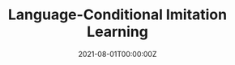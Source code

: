 ---
title: 'Language-Conditional Imitation Learning'

# Authors
# If you created a profile for a user (e.g. the default `admin` user), write the username (folder name) here
# and it will be replaced with their full name and linked to their profile.
authors:
  - admin
  - Bobak Baghi
  - David Meger

# Author notes (optional)
#author_notes:
#  - 'Equal contribution'
#  - 'Equal contribution'

date: '2021-08-01T00:00:00Z'
doi: ''

# Publication type.
# Legend: 0 = Uncategorized; 1 = Conference paper; 2 = Journal article;
# 3 = Preprint / Working Paper; 4 = Report; 5 = Book; 6 = Book section;
# 7 = Thesis; 8 = Patent
publication_types: ['1']

# Publication name and optional abbreviated publication name.
publication: In *Visually Grounded Interaction and Language, NAACL Workshop*
#publication_short: In *ViGIL*

tags: []

featured: false

url_pdf: 'https://vigilworkshop.github.io/static/papers-2021/11.pdf'
url_code: ''
url_dataset: ''
url_poster: 'poster.pdf'
url_project: ''
url_slides: ''
url_source: ''
url_video: ''

projects: []
slides: ""
---
